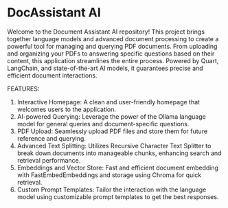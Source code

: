 # DocAssistant AI
Welcome to the Document Assistant AI repository! This project brings together language models and advanced document processing to create a powerful tool for managing and querying PDF documents. From uploading and organizing your PDFs to answering specific questions based on their content, this application streamlines the entire process. Powered by Quart, LangChain, and state-of-the-art AI models, it guarantees precise and efficient document interactions.

FEATURES:

1. Interactive Homepage: A clean and user-friendly homepage that welcomes users to the application.
2. AI-powered Querying: Leverage the power of the Ollama language model for general queries and document-specific questions.
3. PDF Upload: Seamlessly upload PDF files and store them for future reference and querying.
4. Advanced Text Splitting: Utilizes Recursive Character Text Splitter to break down documents into manageable chunks, enhancing search and retrieval performance.
5. Embeddings and Vector Store: Fast and efficient document embedding with FastEmbedEmbeddings and storage using Chroma for quick retrieval.
6. Custom Prompt Templates: Tailor the interaction with the language model using customizable prompt templates to get the best responses.
